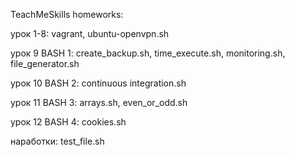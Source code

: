 TeachMeSkills homeworks:

урок 1-8: vagrant, ubuntu-openvpn.sh

урок 9 BASH 1: create_backup.sh, time_execute.sh, monitoring.sh, file_generator.sh

урок 10 BASH 2: continuous integration.sh

урок 11 BASH 3: arrays.sh, even_or_odd.sh

урок 12 BASH 4: cookies.sh

наработки: test_file.sh
